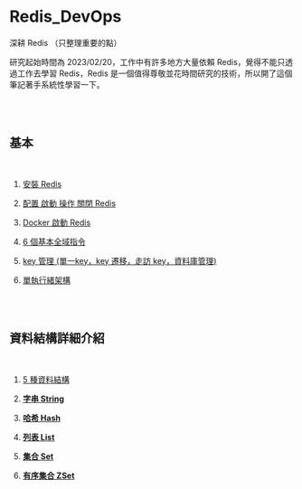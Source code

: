 # Redis_DevOps

深耕 Redis （只整理重要的點）

研究起始時間為 2023/02/20，工作中有許多地方大量依賴 Redis，覺得不能只透過工作去學習 Redis，Redis 是一個值得尊敬並花時間研究的技術，所以開了這個筆記著手系統性學習一下。

<br>
<br>

## 基本

<br>

1. [安裝 Redis](./basic/install/README.md)

2. [配置 啟動 操作 關閉 Redis](./basic/operate/README.md)

3. [Docker 啟動 Redis](./basic/docker/README.md)

4. [6 個基本全域指令](./basic/globalCommand/README.md)

5. [key 管理 (單一key，key 遷移，走訪 key，資料庫管理)](./basic/keyManagement/README.md)

6. [單執行緒架構](./basic/singleThread/README.md)

<br>
<br>

## 資料結構詳細介紹

<br>

1.  [5 種資料結構](./dataStructure/intro/README.md)

2. [__字串 String__](./dataStructure/String/README.md)

3. [__哈希 Hash__](./dataStructure/Hash/README.md)

4. [__列表 List__](./dataStructure/List/README.md)

5. [__集合 Set__](./dataStructure/Set/README.md)

5. [__有序集合 ZSet__](./dataStructure/ZSet/README.md)

<br>
<br>



